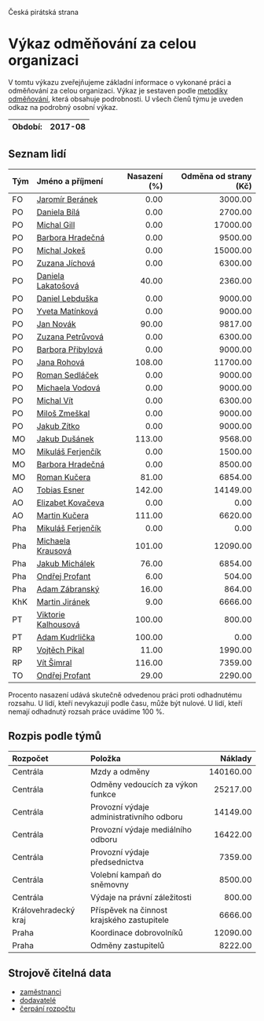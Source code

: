 Česká pirátská strana

Výkaz odměňování za celou organizaci
===========================

V tomtu výkazu zveřejňujeme základní informace o vykonané práci a odměňování
za celou organizaci. Výkaz je sestaven podle [metodiky odměňování][metodika],
která obsahuje podrobnosti. U všech členů týmu je uveden odkaz na podrobný osobní výkaz.

Období:                  | 2017-08
-----------------------  | --------------------


Seznam lidí
--------------

| Tým   | Jméno a příjmení                                                  |   Nasazení (%) |   Odměna od strany (Kč) |
|:------|:------------------------------------------------------------------|---------------:|------------------------:|
| FO    | [Jaromír Beránek](../../tymy/FO/2017/08/jaromir-beranek/)         |           0.00 |                 3000.00 |
| PO    | [Daniela Bílá](../../tymy/PO/2017/08/daniela-bila/)               |           0.00 |                 2700.00 |
| PO    | [Michal Gill](../../tymy/PO/2017/08/michal-gill/)                 |           0.00 |                17000.00 |
| PO    | [Barbora Hradečná](../../tymy/PO/2017/08/barbora-hradecna/)       |           0.00 |                 9500.00 |
| PO    | [Michal Jokeš](../../tymy/PO/2017/08/michal-jokes/)               |           0.00 |                15000.00 |
| PO    | [Zuzana Jíchová](../../tymy/PO/2017/08/zuzana-jichova/)           |           0.00 |                 6300.00 |
| PO    | [Daniela Lakatošová](../../tymy/PO/2017/08/daniela-lakatosova/)   |          40.00 |                 2360.00 |
| PO    | [Daniel Lebduška](../../tymy/PO/2017/08/daniel-lebduska/)         |           0.00 |                 9000.00 |
| PO    | [Yveta Matínková](../../tymy/PO/2017/08/yveta-matinkova/)         |           0.00 |                 9000.00 |
| PO    | [Jan Novák](../../tymy/PO/2017/08/jan-novak/)                     |          90.00 |                 9817.00 |
| PO    | [Zuzana Petrůvová](../../tymy/PO/2017/08/zuzana-petruvova/)       |           0.00 |                 6300.00 |
| PO    | [Barbora Přibylová](../../tymy/PO/2017/08/barbora-pribylova/)     |           0.00 |                 9000.00 |
| PO    | [Jana Rohová](../../tymy/PO/2017/08/jana-rohova/)                 |         108.00 |                11700.00 |
| PO    | [Roman Sedláček](../../tymy/PO/2017/08/roman-sedlacek/)           |           0.00 |                 9000.00 |
| PO    | [Michaela Vodová](../../tymy/PO/2017/08/michaela-vodova/)         |           0.00 |                 9000.00 |
| PO    | [Michal Vít](../../tymy/PO/2017/08/michal-vit/)                   |           0.00 |                 6300.00 |
| PO    | [Miloš Zmeškal](../../tymy/PO/2017/08/milos-zmeskal/)             |           0.00 |                 9000.00 |
| PO    | [Jakub Zítko](../../tymy/PO/2017/08/jakub-zitko/)                 |           0.00 |                 9000.00 |
| MO    | [Jakub Dušánek](../../tymy/MO/2017/08/jakub-dusanek/)             |         113.00 |                 9568.00 |
| MO    | [Mikuláš Ferjenčík](../../tymy/MO/2017/08/mikulas-ferjencik/)     |           0.00 |                 1500.00 |
| MO    | [Barbora Hradečná](../../tymy/MO/2017/08/barbora-hradecna/)       |           0.00 |                 8500.00 |
| MO    | [Roman Kučera](../../tymy/MO/2017/08/roman-kucera/)               |          81.00 |                 6854.00 |
| AO    | [Tobias Esner](../../tymy/AO/2017/08/tobias-esner/)               |         142.00 |                14149.00 |
| AO    | [Elizabet Kovačeva](../../tymy/AO/2017/08/elizabet-kovaceva/)     |           0.00 |                    0.00 |
| AO    | [Martin Kučera](../../tymy/AO/2017/08/martin-kucera/)             |         111.00 |                 6620.00 |
| Pha   | [Mikuláš Ferjenčík](../../tymy/Pha/2017/08/mikulas-ferjencik/)    |           0.00 |                    0.00 |
| Pha   | [Michaela Krausová](../../tymy/Pha/2017/08/michaela-krausova/)    |         101.00 |                12090.00 |
| Pha   | [Jakub Michálek](../../tymy/Pha/2017/08/jakub-michalek/)          |          76.00 |                 6854.00 |
| Pha   | [Ondřej Profant](../../tymy/Pha/2017/08/ondrej-profant/)          |           6.00 |                  504.00 |
| Pha   | [Adam Zábranský](../../tymy/Pha/2017/08/adam-zabransky/)          |          16.00 |                  864.00 |
| KhK   | [Martin Jiránek](../../tymy/KhK/2017/08/martin-jiranek/)          |           9.00 |                 6666.00 |
| PT    | [Viktorie Kalhousová](../../tymy/PT/2017/08/viktorie-kalhousova/) |         100.00 |                  800.00 |
| PT    | [Adam Kudrlička](../../tymy/PT/2017/08/adam-kudrlicka/)           |         100.00 |                    0.00 |
| RP    | [Vojtěch Pikal](../../tymy/RP/2017/08/vojtech-pikal/)             |          11.00 |                 1990.00 |
| RP    | [Vít Šimral](../../tymy/RP/2017/08/vit-simral/)                   |         116.00 |                 7359.00 |
| TO    | [Ondřej Profant](../../tymy/TO/2017/08/ondrej-profant/)           |          29.00 |                 2290.00 |

Procento nasazení udává skutečně odvedenou práci proti odhadnutému rozsahu. 
U lidí, kteří nevykazují podle času, může být nulové. U lidí, kteří nemají odhadnutý rozsah
práce uvádíme 100 %.

Rozpis podle týmů
-----------------

| Rozpočet             | Položka                                    |   Náklady |
|:---------------------|:-------------------------------------------|----------:|
| Centrála             | Mzdy a odměny                              | 140160.00 |
| Centrála             | Odměny vedoucích za výkon funkce           |  25217.00 |
| Centrála             | Provozní výdaje administrativního odboru   |  14149.00 |
| Centrála             | Provozní výdaje mediálního odboru          |  16422.00 |
| Centrála             | Provozní výdaje předsednictva              |   7359.00 |
| Centrála             | Volební kampaň do sněmovny                 |   8500.00 |
| Centrála             | Výdaje na právní záležitosti               |    800.00 |
| Královehradecký kraj | Příspěvek na činnost krajského zastupitele |   6666.00 |
| Praha                | Koordinace dobrovolníků                    |  12090.00 |
| Praha                | Odměny zastupitelů                         |   8222.00 |

Strojově čitelná data
-------------------

* [zaměstnanci](zamestnanci.tsv)
* [dodavatelé](dodavatele.tsv)
* [čerpání rozpočtu](cerpani_rozpoctu.tsv)

[metodika]: https://redmine.pirati.cz/projects/po/wiki/Odmenovani
